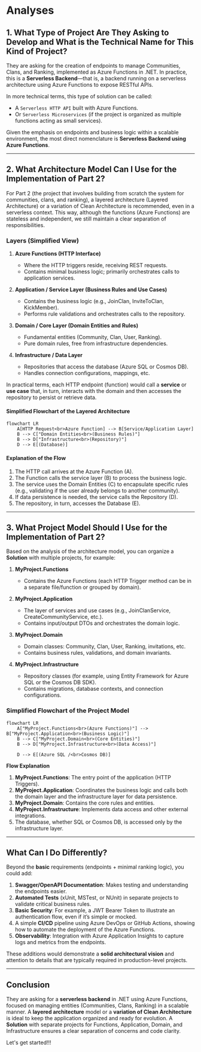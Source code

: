 # Analyses

## 1. What Type of Project Are They Asking to Develop and What is the Technical Name for This Kind of Project?

They are asking for the creation of endpoints to manage Communities, Clans, and Ranking, implemented as Azure Functions in .NET. In practice, this is a **Serverless Backend**—that is, a backend running on a serverless architecture using Azure Functions to expose RESTful APIs.

In more technical terms, this type of solution can be called:

- A `Serverless HTTP API` built with Azure Functions.
- Or `Serverless Microservices` (if the project is organized as multiple functions acting as small services).

Given the emphasis on endpoints and business logic within a scalable environment, the most direct nomenclature is **Serverless Backend using Azure Functions**.

---

## 2. What Architecture Model Can I Use for the Implementation of Part 2?

For Part 2 (the project that involves building from scratch the system for communities, clans, and ranking), a layered architecture (Layered Architecture) or a variation of Clean Architecture is recommended, even in a serverless context. This way, although the functions (Azure Functions) are stateless and independent, we still maintain a clear separation of responsibilities.

### Layers (Simplified View)

1. **Azure Functions (HTTP Interface)**
   - Where the HTTP triggers reside, receiving REST requests.
   - Contains minimal business logic; primarily orchestrates calls to application services.

2. **Application / Service Layer (Business Rules and Use Cases)**
   - Contains the business logic (e.g., JoinClan, InviteToClan, KickMember).
   - Performs rule validations and orchestrates calls to the repository.

3. **Domain / Core Layer (Domain Entities and Rules)**
   - Fundamental entities (Community, Clan, User, Ranking).
   - Pure domain rules, free from infrastructure dependencies.

4. **Infrastructure / Data Layer**
   - Repositories that access the database (Azure SQL or Cosmos DB).
   - Handles connection configurations, mappings, etc.

In practical terms, each HTTP endpoint (function) would call a **service** or **use case** that, in turn, interacts with the domain and then accesses the repository to persist or retrieve data.

#### Simplified Flowchart of the Layered Architecture

```mermaid
flowchart LR
    A[HTTP Request<br>Azure Function] --> B[Service/Application Layer]
    B --> C["Domain Entities<br>(Business Rules)"]
    B --> D["Infrastructure<br>(Repository)"]
    D --> E[(Database)]
```

#### Explanation of the Flow

1. The HTTP call arrives at the Azure Function (A).
2. The Function calls the service layer (B) to process the business logic.
3. The service uses the Domain Entities (C) to encapsulate specific rules (e.g., validating if the user already belongs to another community).
4. If data persistence is needed, the service calls the Repository (D).
5. The repository, in turn, accesses the Database (E).

---

## 3. What Project Model Should I Use for the Implementation of Part 2?

Based on the analysis of the architecture model, you can organize a **Solution** with multiple projects, for example:

1. **MyProject.Functions**
   - Contains the Azure Functions (each HTTP Trigger method can be in a separate file/function or grouped by domain).

2. **MyProject.Application**  
   - The layer of services and use cases (e.g., JoinClanService, CreateCommunityService, etc.).  
   - Contains input/output DTOs and orchestrates the domain logic.

3. **MyProject.Domain**  
   - Domain classes: Community, Clan, User, Ranking, invitations, etc.  
   - Contains business rules, validations, and domain invariants.

4. **MyProject.Infrastructure**  
   - Repository classes (for example, using Entity Framework for Azure SQL or the Cosmos DB SDK).  
   - Contains migrations, database contexts, and connection configurations.

### Simplified Flowchart of the Project Model

```mermaid
flowchart LR
    A["MyProject.Functions<br>(Azure Functions)"] --> B["MyProject.Application<br>(Business Logic)"]
    B --> C["MyProject.Domain<br>(Core Entities)"]
    B --> D["MyProject.Infrastructure<br>(Data Access)"]

    D --> E[(Azure SQL /<br>Cosmos DB)]
```

**Flow Explanation**  

1. **MyProject.Functions**: The entry point of the application (HTTP Triggers).  
2. **MyProject.Application**: Coordinates the business logic and calls both the domain layer and the infrastructure layer for data persistence.  
3. **MyProject.Domain**: Contains the core rules and entities.  
4. **MyProject.Infrastructure**: Implements data access and other external integrations.  
5. The database, whether SQL or Cosmos DB, is accessed only by the infrastructure layer.

---

## What Can I Do Differently?

Beyond the **basic** requirements (endpoints + minimal ranking logic), you could add:

1. **Swagger/OpenAPI Documentation**: Makes testing and understanding the endpoints easier.
2. **Automated Tests** (xUnit, MSTest, or NUnit) in separate projects to validate critical business rules.
3. **Basic Security**: For example, a JWT Bearer Token to illustrate an authentication flow, even if it’s simple or mocked.
4. A simple **CI/CD** pipeline using Azure DevOps or GitHub Actions, showing how to automate the deployment of the Azure Functions.
5. **Observability**: Integration with Azure Application Insights to capture logs and metrics from the endpoints.

These additions would demonstrate a **solid architectural vision** and attention to details that are typically required in production-level projects.

---

## Conclusion

They are asking for a **serverless backend** in .NET using Azure Functions, focused on managing entities (Communities, Clans, Ranking) in a scalable manner. A **layered architecture** model or a **variation of Clean Architecture** is ideal to keep the application organized and ready for evolution. A **Solution** with separate projects for Functions, Application, Domain, and Infrastructure ensures a clear separation of concerns and code clarity.

Let's get started!!!
